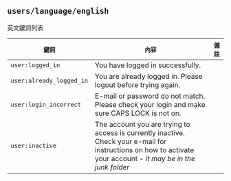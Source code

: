 ## `users/language/english` 
英文鍵詞列表

| `鍵詞` | `內容` | `備註` |
| --- | --- | --- |
| <a name="user:logged_in"></a>`user:logged_in` | You have logged in successfully. | |
| <a name="user:already_logged_in"></a>`user:already_logged_in` | You are already logged in. Please logout before trying again. | |
| <a name="user:login_incorrect"></a>`user:login_incorrect` | E-mail or password do not match. Please check your login and make sure CAPS LOCK is not on. | |
| <a name="user:inactive"></a>`user:inactive` | The account you are trying to access is currently inactive.<br />Check your e-mail for instructions on how to activate your account - <em>it may be in the junk folder | |
